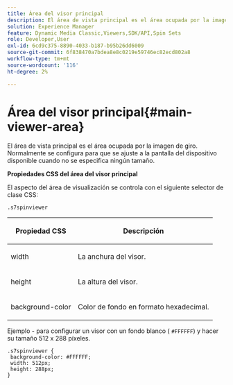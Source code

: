 ```yaml
---
title: Área del visor principal
description: El área de vista principal es el área ocupada por la imagen de giro. Normalmente se configura para que se ajuste a la pantalla del dispositivo disponible cuando no se especifica ningún tamaño.
solution: Experience Manager
feature: Dynamic Media Classic,Viewers,SDK/API,Spin Sets
role: Developer,User
exl-id: 6cd9c375-8890-4033-b187-b95b26dd6009
source-git-commit: 6f838470a7bdea8e8c0219e59746ec82ecd802a8
workflow-type: tm+mt
source-wordcount: '116'
ht-degree: 2%

---
```


# Área del visor principal{#main-viewer-area}

El área de vista principal es el área ocupada por la imagen de giro. Normalmente se configura para que se ajuste a la pantalla del dispositivo disponible cuando no se especifica ningún tamaño.

<!--<a id="section_061E550C1C1D4DB2BD663A898895B38C"></a>-->

**Propiedades CSS del área del visor principal**

El aspecto del área de visualización se controla con el siguiente selector de clase CSS:

```
.s7spinviewer
```

<table id="table_94EE3F5BBE4547C0B4943471CEE7EDE4"> 
 <thead> 
  <tr> 
   <th colname="col1" class="entry"> <p> Propiedad CSS </p> </th> 
   <th colname="col2" class="entry"> <p>Descripción </p> </th> 
  </tr> 
 </thead>
 <tbody> 
  <tr> 
   <td colname="col1"> <p> <span class="codeph"> width </span> </p> </td> 
   <td colname="col2"> <p>La anchura del visor. </p> </td> 
  </tr> 
  <tr> 
   <td colname="col1"> <p> <span class="codeph"> height </span> </p> </td> 
   <td colname="col2"> <p>La altura del visor. </p> </td> 
  </tr> 
  <tr> 
   <td colname="col1"> <p> <span class="codeph"> background-color </span> </p> </td> 
   <td colname="col2"> <p> Color de fondo en formato hexadecimal. </p> </td> 
  </tr> 
 </tbody> 
</table>

Ejemplo - para configurar un visor con un fondo blanco ( `#FFFFFF`) y hacer su tamaño 512 x 288 píxeles.

```
.s7spinviewer { 
 background-color: #FFFFFF; 
 width: 512px; 
 height: 288px;  
}
```
